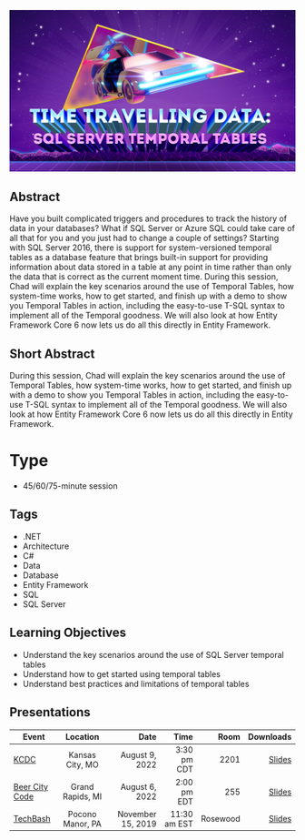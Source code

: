 ![Time Travelling Data: SQL Server Temporal Tables](Thumbnail.jpg)

## Abstract
Have you built complicated triggers and procedures to track the history of data in your databases? What if SQL Server or Azure SQL could take care of all that for you and you just had to change a couple of settings? Starting with SQL Server 2016, there is support for system-versioned temporal tables as a database feature that brings built-in support for providing information about data stored in a table at any point in time rather than only the data that is correct as the current moment time. During this session, Chad will explain the key scenarios around the use of Temporal Tables, how system-time works, how to get started, and finish up with a demo to show you Temporal Tables in action, including the easy-to-use T-SQL syntax to implement all of the Temporal goodness. We will also look at how Entity Framework Core 6 now lets us do all this directly in Entity Framework.

## Short Abstract
During this session, Chad will explain the key scenarios around the use of Temporal Tables, how system-time works, how to get started, and finish up with a demo to show you Temporal Tables in action, including the easy-to-use T-SQL syntax to implement all of the Temporal goodness. We will also look at how Entity Framework Core 6 now lets us do all this directly in Entity Framework.

# Type
* 45/60/75-minute session

## Tags
* .NET
* Architecture
* C#
* Data
* Database
* Entity Framework
* SQL
* SQL Server

## Learning Objectives
* Understand the key scenarios around the use of SQL Server temporal tables
* Understand how to get started using temporal tables
* Understand best practices and limitations of temporal tables

## Presentations

| Event | Location | Date | Time | Room | Downloads |
|-------|:--------:|-----:|-----:|-----:|----------:|
| [KCDC](https://www.kcdc.info/agenda) | Kansas City, MO | August 9, 2022 | 3:30 pm CDT | 2201 | [Slides](Presentations/TimeTravellingData_KCDC2022.pdf) | 
| [Beer City Code](https://www.beercitycode.com/) | Grand Rapids, MI | August 6, 2022 | 2:00 pm EDT | 255 | [Slides](Presentations/TimeTravellingData_BeerCityCode2022.pdf) | 
| [TechBash](https://techbash.com/2019-schedule) | Pocono Manor, PA | November 15, 2019 | 11:30 am EST | Rosewood | [Slides](Presentations/TimeTravelingTables-TechBash2019.pdf) | 
